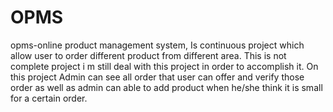# OPMS
opms-online product management system, Is continuous project  which allow user to order different product from different area. This is not complete project i m still deal with this project in order to accomplish it.
On this project Admin can see all order that user can offer and verify those order as well as admin can able to add product when he/she think it is small for a certain order.
